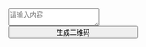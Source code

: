 <html>
<head>
	<meta charset="UTF-8">
	<title>二维码生成器</title>
</head>
<body>
<div id="qrcode">
	<div class="qrcode_container">
		<div class="qrcode_fl">
			<textarea class="qrcode_qr" id="qrtext" placeholder="请输入内容"></textarea>
			<div>
				<button class="qrcode_btn1" style="width: 260px;" onclick="generateQrcode()">生成二维码</button>
			</div>
		</div>
		<div class="qrcode_fr">
			<div class="qrcode_img">
				<img class="qrcode_img1" id="qrcodeIMG">
			</div>
			<button id="downloadqr" class="qrcode_btn1 download" style="width: 260px;display: none;">下载二维码</button>
		</div>
	</div>
</div>	

<script type="text/javascript">
$(document).ready(function(){
	$("#headerNAV a[href$='qrcode']").parent().addClass("active");
});
function generateQrcode(){
	new AwesomeQRCode().create({
	    text: document.getElementById("qrtext").value,
	    
	    dotScale: 1,
	    callback: function(dataURI){
	    		$(".download").show();
	        console.log(dataURI);
	    },
	    bindElement: 'qrcodeIMG'
	});
}

$("#downloadqr").click(function(){
	
	 var isChrome = window.navigator.userAgent.indexOf("Chrome") !== -1;
	 var src = $("#qrcodeIMG").attr("src");
	 if(isChrome){
		downloadImage(src);
	 }else{
		 post("/utils/download",{"image":src});
	 }
});


function post(path, params, method) {
    method = method || "post";
    var form = document.createElement("form");
    form.setAttribute("method", method);
    form.setAttribute("action", path);

    for(var key in params) {
        if(params.hasOwnProperty(key)) {
            var hiddenField = document.createElement("input");
            hiddenField.setAttribute("type", "hidden");
            hiddenField.setAttribute("name", key);
            hiddenField.setAttribute("value", params[key]);

            form.appendChild(hiddenField);
         }
    }

    document.body.appendChild(form);
    form.submit();
}


function downloadImage(src) {
    var a = $("<a></a>").attr("href", src).attr("download", "qrcode-wanandroid.png").appendTo("body");
    a[0].click();
    a.remove();
}

</script>
</body>
</html>